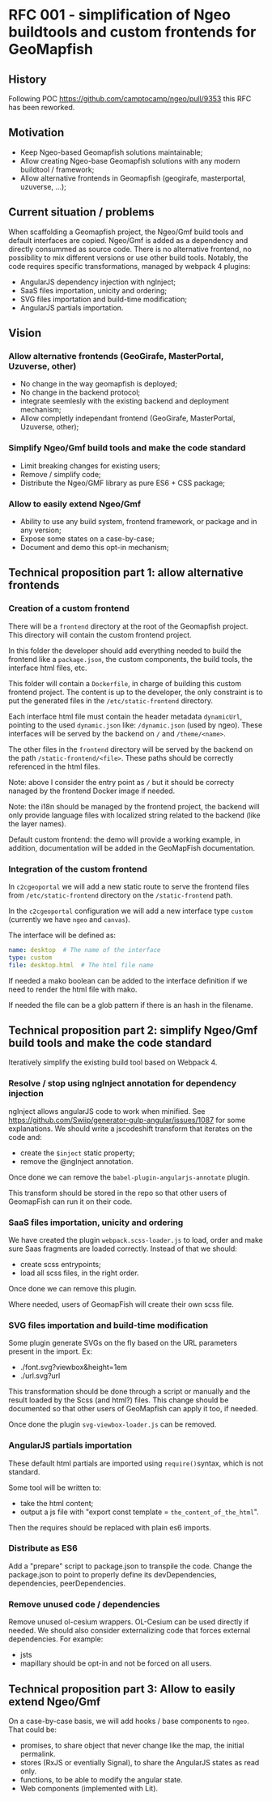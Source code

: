 # RFC 001 - simplification of Ngeo buildtools and custom frontends for GeoMapfish

## History

Following POC https://github.com/camptocamp/ngeo/pull/9353 this RFC has been reworked.

## Motivation

- Keep Ngeo-based Geomapfish solutions maintainable;
- Allow creating Ngeo-base Geomapfish solutions with any modern buildtool / framework;
- Allow alternative frontends in Geomapfish (geogirafe, masterportal, uzuverse, ...);

## Current situation / problems

When scaffolding a Geomapfish project, the Ngeo/Gmf build tools and default interfaces are copied.
Ngeo/Gmf is added as a dependency and directly consummed as source code.
There is no alternative frontend, no possibility to mix different versions or use other build tools.
Notably, the code requires specific transformations, managed by webpack 4 plugins:
- AngularJS dependency injection with ngInject;
- SaaS files importation, unicity and ordering;
- SVG files importation and build-time modification;
- AngularJS partials importation.

## Vision

### Allow alternative frontends (GeoGirafe, MasterPortal, Uzuverse, other)

- No change in the way geomapfish is deployed;
- No change in the backend protocol;
- integrate seemlesly with the existing backend and deployment mechanism;
- Allow completly independant frontend (GeoGirafe, MasterPortal, Uzuverse, other);

### Simplify Ngeo/Gmf build tools and make the code standard

- Limit breaking changes for existing users;
- Remove / simplify code;
- Distribute the Ngeo/GMF library as pure ES6 + CSS package;

### Allow to easily extend Ngeo/Gmf

- Ability to use any build system, frontend framework, or package and in any version;
- Expose some states on a case-by-case;
- Document and demo this opt-in mechanism;


## Technical proposition part 1: allow alternative frontends

### Creation of a custom frontend

There will be a `frontend` directory at the root of the Geomapfish project. This directory will contain the custom frontend project.

In this folder the developer should add everything needed to build the frontend like a `package.json`, the custom components, the build tools, the interface html files, etc.

This folder will contain a `Dockerfile`, in charge of building this custom frontend project.
The content is up to the developer, the only constraint is to put the generated files in the `/etc/static-frontend` directory.

Each interface html file must contain the header metadata `dynamicUrl`, pointing to the used `dynamic.json` like: `/dynamic.json` (used by ngeo).
These interfaces will be served by the backend on `/` and `/theme/<name>`.

The other files in the `frontend` directory will be served by the backend on the path `/static-frontend/<file>`.
These paths should be correctly referenced in the html files.

Note: above I consider the entry point as `/` but it should be correcty nanaged by the frontend Docker image if needed.

Note: the i18n should be managed by the frontend project, the backend will only provide language files with localized string related to the backend (like the layer names).

Default custom frontend: the demo will provide a working example, in addition, documentation will be added in the GeoMapFish documentation.

### Integration of the custom frontend

In `c2cgeoportal` we will add a new static route to serve the frontend files from `/etc/static-frontend` directory on the `/static-frontend` path.

In the `c2cgeoportal` configuration we will add a new interface type `custom` (currently we have `ngeo` and `canvas`).

The interface will be defined as:

```yaml
name: desktop  # The name of the interface
type: custom
file: desktop.html  # The html file name
```

If needed a mako boolean can be added to the interface definition if we need to render the html file with mako.

If needed the file can be a glob pattern if there is an hash in the filename.


## Technical proposition part 2: simplify Ngeo/Gmf build tools and make the code standard

Iteratively simplify the existing build tool based on Webpack 4.

### Resolve / stop using ngInject annotation for dependency injection

ngInject allows angularJS code to work when minified.
See https://github.com/Swiip/generator-gulp-angular/issues/1087 for some explanations.
We should write a jscodeshift transform that iterates on the code and:

- create the `$inject` static property;
- remove the @ngInject annotation.

Once done we can remove the `babel-plugin-angularjs-annotate` plugin.

This transform should be stored in the repo so that other users of GeomapFish can run it on their code.

### SaaS files importation, unicity and ordering

We have created the plugin `webpack.scss-loader.js` to load, order and make sure Saas fragments are loaded correctly.
Instead of that we should:
- create scss entrypoints;
- load all scss files, in the right order.

Once done we can remove this plugin.

Where needed, users of GeomapFish will create their own scss file.


### SVG files importation and build-time modification

Some plugin generate SVGs on the fly based on the URL parameters present in the import.
Ex:

- ./font.svg?viewbox&height=1em
- ./url.svg?url

This transformation should be done through a script or manually and the result loaded by the Scss (and html?) files.
This change should be documented so that other users of GeoMapfish can apply it too, if needed.

Once done the plugin `svg-viewbox-loader.js` can be removed.

### AngularJS partials importation

These default html partials are imported using `require()`syntax, which is not standard.

Some tool will be written to:

- take the html content;
- output a js file with "export const template = `the_content_of_the_html`".

Then the requires should be replaced with plain es6 imports.

### Distribute as ES6

Add a "prepare" script to package.json to transpile the code.
Change the package.json to point to properly define its devDependencies, dependencies, peerDependencies.

### Remove unused code / dependencies

Remove unused ol-cesium wrappers. OL-Cesium can be used directly if needed.
We should also consider externalizing code that forces external dependencies. For example:
- jsts
- mapillary
should be opt-in and not be forced on all users.

## Technical proposition part 3: Allow to easily extend Ngeo/Gmf

On a case-by-case basis, we will add hooks / base components to `ngeo`. That could be:

- promises, to share object that never change like the map, the initial permalink.
- stores (RxJS or eventially Signal), to share the AngularJS states as read only.
- functions, to be able to modify the angular state.
- Web components (implemented with Lit).
